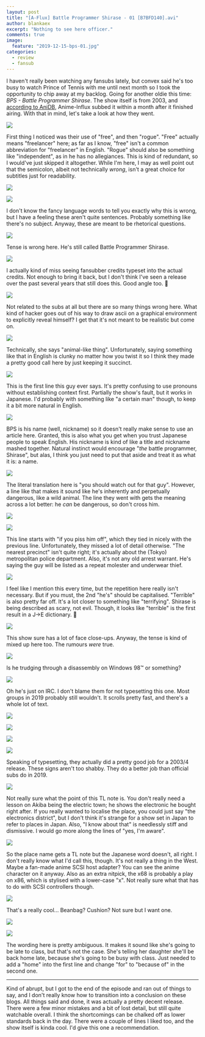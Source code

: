 ```yaml
---
layout: post
title: "[A-Flux] Battle Programmer Shirase - 01 [B7BFD140].avi"
author: blankaex
excerpt: "Nothing to see here officer."
comments: true
image:
  feature: "2019-12-15-bps-01.jpg"
categories:
  - review
  - fansub
---
```


I haven't really been watching any fansubs lately, but convex said he's too busy to watch Prince of Tennis with me until next month so I took the opportunity to chip away at my backlog. Going for another oldie this time: _BPS - Battle Programmer Shirase_. The show itself is from 2003, and [according to AniDB](https://anidb.net/group/247), Anime-Influx subbed it within a month after it finished airing. With that in mind, let's take a look at how they went.

![](https://i.imgur.com/kUVo6Q0.png)

First thing I noticed was their use of "free", and then "rogue". "Free" actually means "freelancer" here; as far as I know, "free" isn't a common abbreviation for "freelancer" in English. "Rogue" should also be something like "independent", as in he has no allegiances. This is kind of redundant, so I would've just skipped it altogether. While I'm here, I may as well point out that the semicolon, albeit not technically _wrong_, isn't a great choice for subtitles just for readability.

![](https://i.imgur.com/CEjNF72.png)

![](https://i.imgur.com/CT5hTqT.png)

I don't know the fancy language words to tell you exactly why this is wrong, but I have a feeling these aren't quite sentences. Probably something like there's no subject. Anyway, these are meant to be rhetorical questions.

![](https://i.imgur.com/jEm8vKw.png)

Tense is wrong here. He's still called Battle Programmer Shirase.

![](https://i.imgur.com/Gr5RE8r.png)

I actually kind of miss seeing fansubber credits typeset into the actual credits. Not enough to bring it back, but I don't think I've seen a release over the past several years that still does this. Good angle too. 👀

![](https://i.imgur.com/OVb2bCE.png)

Not related to the subs at all but there are so many things wrong here. What kind of hacker goes out of his way to draw ascii on a graphical environment to explicitly reveal himself? I get that it's not meant to be realistic but come on.

![](https://i.imgur.com/Oun2EED.png)

Technically, she says "animal-like thing". Unfortunately, saying something like that in English is clunky no matter how you twist it so I think they made a pretty good call here by just keeping it succinct.

![](https://i.imgur.com/uJvcoQW.png)

This is the first line this guy ever says. It's pretty confusing to use pronouns without establishing context first. Partially the show's fault, but it works in Japanese. I'd probably with something like "a certain man" though, to keep it a bit more natural in English.

![](https://i.imgur.com/Glzer0Z.png)

BPS is his name (well, nickname) so it doesn't really make sense to use an article here. Granted, this is also what you get when you trust Japanese people to speak English. His nickname is kind of like a title and nickname mashed together. Natural instinct would encourage "_the_ battle programmer, Shirase", but alas, I think you just need to put that aside and treat it as what it is: a name.

![](https://i.imgur.com/2CMFXOj.png)

The literal translation here is "you should watch out for that guy". However, a line like that makes it sound like he's inherently and perpetually dangerous, like a wild animal. The line they went with gets the meaning across a lot better: he _can_ be dangerous, so don't cross him.

![](https://i.imgur.com/ArAOvec.png)

![](https://i.imgur.com/QcYlda8.png)

This line starts with "if you piss him off", which they tied in nicely with the previous line. Unfortunately, they missed a lot of detail otherwise. "The nearest precinct" isn't quite right; it's actually about the (Tokyo) metropolitan police department. Also, it's not any old arrest warrant. He's saying the guy will be listed as a repeat molester and underwear thief.

![](https://i.imgur.com/MGpFWOF.png)

I feel like I mention this every time, but the repetition here really isn't necessary. But if you must, the 2nd "he's" should be capitalised. "Terrible" is also pretty far off. It's a lot closer to something like "terrifying". Shirase is being described as scary, not evil. Though, it looks like "terrible" is the first result in a J→E dictionary. 🤔

![](https://i.imgur.com/7VJyJjG.png)

This show sure has a lot of face close-ups. Anyway, the tense is kind of mixed up here too. The rumours _were_ true.

![](https://i.imgur.com/6xWQdvH.png)

Is he trudging through a disassembly on Windows 98™ or something?

![](https://i.imgur.com/e9I9e5E.png)

Oh he's just on IRC. I don't blame them for not typesetting this one. Most groups in 2019 probably still wouldn't. It scrolls pretty fast, and there's a whole lot of text.

![](https://i.imgur.com/dEW2x55.png)

![](https://i.imgur.com/dESa69L.png)

![](https://i.imgur.com/6HhXLBz.png)

![](https://i.imgur.com/dUWAOUX.png)

Speaking of typesetting, they actually did a pretty good job for a 2003/4 release. These signs aren't too shabby. They do a better job than official subs do in 2019.

![](https://i.imgur.com/3GG5glK.png)

Not really sure what the point of this TL note is. You don't really need a lesson on Akiba being the electric town; he shows the electronic he bought right after. If you really wanted to localise the place, you could just say "the electronics district", but I don't think it's strange for a show set in Japan to refer to places in Japan. Also, "I know about that" is needlessly stiff and dismissive. I would go more along the lines of "yes, I'm aware".

![](https://i.imgur.com/XzhHCXA.png)

So the place name gets a TL note but the Japanese word doesn't, all right. I don't really know what I'd call this, though. It's not really a thing in the West. Maybe a fan-made anime SCSI host adapter? You can see the anime character on it anyway. Also as an extra nitpick, the x68 is probably a play on x86, which is stylised with a lower-case "x". Not really sure what that has to do with SCSI controllers though.

![](https://i.imgur.com/OWuBBbe.png)

That's a really cool... Beanbag? Cushion? Not sure but I want one.

![](https://i.imgur.com/xhwytZv.png)

![](https://i.imgur.com/v0R2FAt.png)

The wording here is pretty ambiguous. It makes it sound like she's going to be late to class, but that's not the case. She's telling her daughter she'll be back home late, because she's going to be busy with class. Just needed to add a "home" into the first line and change "for" to "because of" in the second one.

---

Kind of abrupt, but I got to the end of the episode and ran out of things to say, and I don't really know how to transition into a conclusion on these blogs. All things said and done, it was actually a pretty decent release. There were a few minor mistakes and a bit of lost detail, but still quite watchable overall. I think the shortcomings can be chalked off as lower standards back in the day. There were a couple of lines I liked too, and the show itself is kinda cool. I'd give this one a recommendation.
